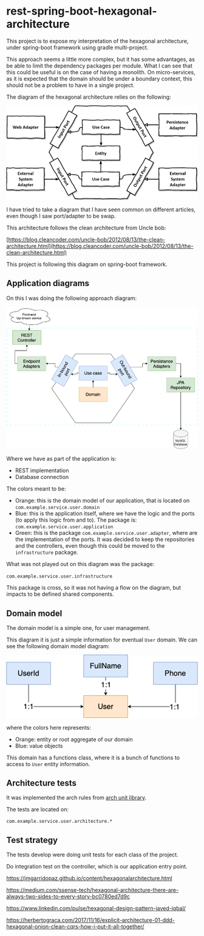 # rest-spring-boot-hexagonal-architecture

This project is to expose my interpretation of the hexagonal architecture, under spring-boot framework using gradle multi-project.

This approach seems a little more complex, but it has some advantages, as be able to limit the dependency packages per module. What I can see that this could be useful is on the case of having a monolith. On micro-services, as it is expected that the domain should be under a boundary context, this should not be a problem to have in a single project.

The diagram of the hexagonal architecture relies on the following:

![Hexagonal architecture diagram](img/hexagonal-architecture.png)

I have tried to take a diagram that I have seen common on different articles, even though I saw port/adapter to be swap.

This architecture follows the clean architecture from Uncle bob:

[https://blog.cleancoder.com/uncle-bob/2012/08/13/the-clean-architecture.html](https://blog.cleancoder.com/uncle-bob/2012/08/13/the-clean-architecture.html)

This project is following this diagram on spring-boot framework.

## Application diagrams

On this I was doing the following approach diagram:

![Application diagram](img/hexagonal-arch-spring-naspredam.png)

Where we have as part of the application is:

- REST implementation
- Database connection

The colors meant to be:

- Orange: this is the domain model of our application, that is located on `com.example.service.user.domain`
- Blue: this is the application itself, where we have the logic and the ports (to apply this logic from and to). The package is: `com.example.service.user.application`
- Green: this is the package `com.example.service.user.adapter`, where are the implementation of the ports. It was decided to keep the repositories and the controllers, even though this could be moved to the `infrastructure` package.

What was not played out on this diagram was the package:

`com.example.service.user.infrastructure`

This package is cross, so it was not having a flow on the diagram, but impacts to be defined shared components.

## Domain model

The domain model is a simple one, for user management.

This diagram it is just a simple information for eventual `User` domain. We can see the following domain model diagram:

![Domain model diagram](img/user%20domain%20model.png)

where the colors here represents:

- Orange: entity or root aggregate of our domain
- Blue: value objects

This domain has a functions class, where it is a bunch of functions to access to `User` entity information.

## Architecture tests

It was implemented the arch rules from [arch unit library](https://www.archunit.org/).

The tests are located on:

```text
com.example.service.user.architecture.*
```

## Test strategy

The tests develop were doing unit tests for each class of the project.

Do integration test on the controller, which is our application entry point.



https://jmgarridopaz.github.io/content/hexagonalarchitecture.html

https://medium.com/ssense-tech/hexagonal-architecture-there-are-always-two-sides-to-every-story-bc0780ed7d9c

https://www.linkedin.com/pulse/hexagonal-design-pattern-javed-iqbal/

https://herbertograca.com/2017/11/16/explicit-architecture-01-ddd-hexagonal-onion-clean-cqrs-how-i-put-it-all-together/
